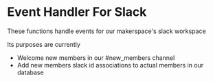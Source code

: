 # Event Handler For Slack

These functions handle events for our makerspace's slack workspace

Its purposes are currently
  * Welcome new members in our #new_members channel
  * Add new members slack id associations to actual members in our database
